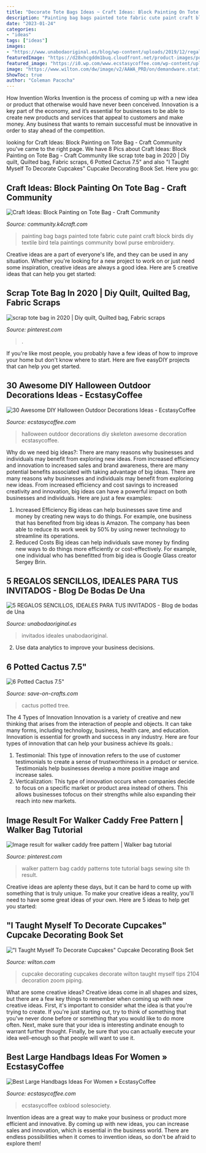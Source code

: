 ```yaml
---
title: "Decorate Tote Bags Ideas ~ Craft Ideas: Block Painting On Tote Bag"
description: "Painting bag bags painted tote fabric cute paint craft block birds diy textile bird tela paintings community bowl purse embroidery"
date: "2023-01-24"
categories:
- "ideas"
tags: ["ideas"]
images:
- "https://www.unabodaoriginal.es/blog/wp-content/uploads/2019/12/regalo-boda.jpg"
featuredImage: "https://d28xhcgddm1buq.cloudfront.net/product-images/potted-cactus-pair-pink-7-2.jpg"
featured_image: "https://i0.wp.com/www.ecstasycoffee.com/wp-content/uploads/2016/12/weekend-bag.jpg?resize=700%2C1167&amp;ssl=1"
image: "https://www.wilton.com/dw/image/v2/AAWA_PRD/on/demandware.static/-/Sites-wilton-product-master/default/dwb0ef038c/images/product/2104-7552/2104-7552_LS1.jpg?sw=1440&amp;sh=750&amp;sm=fit"
ShowToc: true
author: "Coleman Pacocha"
---
```



How Invention Works
Invention is the process of coming up with a new idea or product that otherwise would have never been conceived. Innovation is a key part of the economy, and it’s essential for businesses to be able to create new products and services that appeal to customers and make money. Any business that wants to remain successful must be innovative in order to stay ahead of the competition.

	

		
looking for Craft Ideas: Block Painting on Tote Bag - Craft Community you've came to the right page. We have 8 Pics about Craft Ideas: Block Painting on Tote Bag - Craft Community like scrap tote bag in 2020 | Diy quilt, Quilted bag, Fabric scraps, 6 Potted Cactus 7.5&quot; and also &quot;I Taught Myself To Decorate Cupcakes&quot; Cupcake Decorating Book Set. Here you go:
		
    
## Craft Ideas: Block Painting On Tote Bag - Craft Community

<img loading=lazy src="http://community.k4craft.com/wp-content/uploads/2017/07/Block-print-ideas-2.jpg" onerror="this.onerror=null;this.src='https://tse4.mm.bing.net/th?id=OIP.1e35djFkKM7CrclLIzsDRgAAAA&amp;pid=15.1';" alt="Craft Ideas: Block Painting on Tote Bag - Craft Community">

_Source: community.k4craft.com_

>painting bag bags painted tote fabric cute paint craft block birds diy textile bird tela paintings community bowl purse embroidery. 

	

Creative ideas are a part of everyone's life, and they can be used in any situation. Whether you're looking for a new project to work on or just need some inspiration, creative ideas are always a good idea. Here are 5 creative ideas that can help you get started: 

    
## Scrap Tote Bag In 2020 | Diy Quilt, Quilted Bag, Fabric Scraps

<img loading=lazy src="https://i.pinimg.com/736x/6f/32/21/6f32215339d4bdc92ec99817f486ab38.jpg" onerror="this.onerror=null;this.src='https://tse3.mm.bing.net/th?id=OIP.I_QsXb2NC-ePXAxqNZysfgHaJ3&amp;pid=15.1';" alt="scrap tote bag in 2020 | Diy quilt, Quilted bag, Fabric scraps">

_Source: pinterest.com_

>. 

	

If you're like most people, you probably have a few ideas of how to improve your home but don't know where to start. Here are five easyDIY projects that can help you get started.

    
## 30 Awesome DIY Halloween Outdoor Decorations Ideas - EcstasyCoffee

<img loading=lazy src="https://i1.wp.com/www.ecstasycoffee.com/wp-content/uploads/2016/10/Spying-Skeleton-Halloween-Outdoor-Decoration.jpg?resize=400%2C600" onerror="this.onerror=null;this.src='https://tse3.mm.bing.net/th?id=OIP.kY8Wd4m-IVTMu-MgUORSrAAAAA&amp;pid=15.1';" alt="30 Awesome DIY Halloween Outdoor Decorations Ideas - EcstasyCoffee">

_Source: ecstasycoffee.com_

>halloween outdoor decorations diy skeleton awesome decoration ecstasycoffee. 

	

Why do we need big ideas?: There are many reasons why businesses and individuals may benefit from exploring new ideas. From increased efficiency and innovation to increased sales and brand awareness, there are many potential benefits associated with taking advantage of big ideas.
There are many reasons why businesses and individuals may benefit from exploring new ideas. From increased efficiency and cost savings to increased creativity and innovation, big ideas can have a powerful impact on both businesses and individuals. Here are just a few examples:
1. Increased Efficiency
Big ideas can help businesses save time and money by creating new ways to do things. For example, one business that has benefited from big ideas is Amazon. The company has been able to reduce its work week by 50% by using newer technology to streamline its operations.
2. Reduced Costs
Big ideas can help individuals save money by finding new ways to do things more efficiently or cost-effectively. For example, one individual who has benefitted from big idea is Google Glass creator Sergey Brin.

    
## 5 REGALOS SENCILLOS, IDEALES PARA TUS INVITADOS - Blog De Bodas De Una

<img loading=lazy src="https://www.unabodaoriginal.es/blog/wp-content/uploads/2019/12/regalo-boda.jpg" onerror="this.onerror=null;this.src='https://tse4.mm.bing.net/th?id=OIP.X8SaBdZaj3Wg5JbJi9MB0gHaLH&amp;pid=15.1';" alt="5 REGALOS SENCILLOS, IDEALES PARA TUS INVITADOS - Blog de bodas de Una">

_Source: unabodaoriginal.es_

>invitados ideales unabodaoriginal. 

	

2. Use data analytics to improve your business decisions.

    
## 6 Potted Cactus 7.5&quot;

<img loading=lazy src="https://d28xhcgddm1buq.cloudfront.net/product-images/potted-cactus-pair-pink-7-2.jpg" onerror="this.onerror=null;this.src='https://tse3.mm.bing.net/th?id=OIP.qdWBwSnzy1Zow73RcqhGOAHaLG&amp;pid=15.1';" alt="6 Potted Cactus 7.5&quot;">

_Source: save-on-crafts.com_

>cactus potted tree. 

	

The 4 Types of Innovation
Innovation is a variety of creative and new thinking that arises from the interaction of people and objects. It can take many forms, including technology, business, health care, and education. Innovation is essential for growth and success in any industry. Here are four types of innovation that can help your business achieve its goals.: 
1. Testimonial: This type of innovation refers to the use of customer testimonials to create a sense of trustworthiness in a product or service. Testimonials help businesses develop a more positive image and increase sales. 
2. Verticalization: This type of innovation occurs when companies decide to focus on a specific market or product area instead of others. This allows businesses tofocus on their strengths while also expanding their reach into new markets. 

    
## Image Result For Walker Caddy Free Pattern | Walker Bag Tutorial

<img loading=lazy src="https://i.pinimg.com/736x/00/3f/c5/003fc5b9bce0675576940016fa5fc21c.jpg" onerror="this.onerror=null;this.src='https://tse3.mm.bing.net/th?id=OIP.UXLTDLxV1V9DyP9Wk_no3gHaFj&amp;pid=15.1';" alt="Image result for walker caddy free pattern | Walker bag tutorial">

_Source: pinterest.com_

>walker pattern bag caddy patterns tote tutorial bags sewing site th result. 

	

Creative ideas are aplenty these days, but it can be hard to come up with something that is truly unique. To make your creative ideas a reality, you'll need to have some great ideas of your own. Here are 5 ideas to help get you started: 

    
## &quot;I Taught Myself To Decorate Cupcakes&quot; Cupcake Decorating Book Set

<img loading=lazy src="https://www.wilton.com/dw/image/v2/AAWA_PRD/on/demandware.static/-/Sites-wilton-product-master/default/dwb0ef038c/images/product/2104-7552/2104-7552_LS1.jpg?sw=1440&amp;sh=750&amp;sm=fit" onerror="this.onerror=null;this.src='https://tse2.mm.bing.net/th?id=OIP.PUc5S2p_xWgWEH6usTDIEQHaHa&amp;pid=15.1';" alt="&quot;I Taught Myself To Decorate Cupcakes&quot; Cupcake Decorating Book Set">

_Source: wilton.com_

>cupcake decorating cupcakes decorate wilton taught myself tips 2104 decoration zoom piping. 

	

What are some creative ideas?
Creative ideas come in all shapes and sizes, but there are a few key things to remember when coming up with new creative ideas. First, it's important to consider what the idea is that you're trying to create. If you're just starting out, try to think of something that you've never done before or something that you would like to do more often. Next, make sure that your idea is interesting andinate enough to warrant further thought. Finally, be sure that you can actually execute your idea well-enough so that people will want to use it.

    
## Best Large Handbags Ideas For Women » EcstasyCoffee

<img loading=lazy src="https://i0.wp.com/www.ecstasycoffee.com/wp-content/uploads/2016/12/weekend-bag.jpg?resize=700%2C1167&amp;ssl=1" onerror="this.onerror=null;this.src='https://tse2.mm.bing.net/th?id=OIP.zYZ4e7ZAn42L5Q5VlHth_QHaMW&amp;pid=15.1';" alt="Best Large Handbags Ideas For Women » EcstasyCoffee">

_Source: ecstasycoffee.com_

>ecstasycoffee oxblood solesociety. 

	

Invention ideas are a great way to make your business or product more efficient and innovative. By coming up with new ideas, you can increase sales and innovation, which is essential in the business world. There are endless possibilities when it comes to invention ideas, so don't be afraid to explore them!

